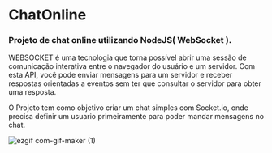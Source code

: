 # ChatOnline
 <h3>Projeto de chat online utilizando NodeJS( WebSocket ).</h3>
 <p> WEBSOCKET é uma tecnologia que torna possível abrir uma sessão de comunicação interativa entre o navegador do usuário e um servidor. Com esta API, você pode enviar mensagens para um servidor e receber respostas orientadas a eventos sem ter que consultar o servidor para obter uma resposta.</p>
 <p>O Projeto tem como objetivo criar um chat simples com Socket.io, onde precisa definir um usuario primeiramente para poder mandar mensagens no chat.</p>
 
![ezgif com-gif-maker (1)](https://user-images.githubusercontent.com/95317866/177559703-5e98b0c8-6842-4fda-96f1-0019f2c64f36.gif)
